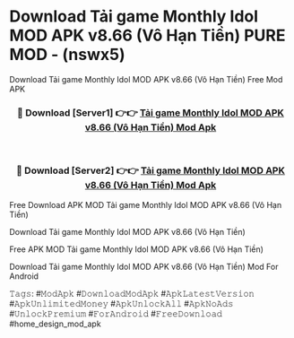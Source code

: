 # Download Tải game Monthly Idol MOD APK v8.66 (Vô Hạn Tiền) PURE MOD - (nswx5)
Download Tải game Monthly Idol MOD APK v8.66 (Vô Hạn Tiền) Free Mod APK

<div align="center">
<h3>🔴 Download [Server1] 👉👉 <a href="https://apk-comot.site?title=Tải_game_Monthly_Idol_MOD_APK_v8.66_(Vô_Hạn_Tiền)">Tải game Monthly Idol MOD APK v8.66 (Vô Hạn Tiền) Mod Apk</a></h3><br>

<h3>🔴 Download [Server2] 👉👉 <a href="https://apk-comot.site?title=Tải_game_Monthly_Idol_MOD_APK_v8.66_(Vô_Hạn_Tiền)">Tải game Monthly Idol MOD APK v8.66 (Vô Hạn Tiền) Mod Apk</a></h3>
</div>


Free Download APK MOD Tải game Monthly Idol MOD APK v8.66 (Vô Hạn Tiền)

Download Tải game Monthly Idol MOD APK v8.66 (Vô Hạn Tiền) 

Free APK MOD Tải game Monthly Idol MOD APK v8.66 (Vô Hạn Tiền) 

Download Tải game Monthly Idol MOD APK v8.66 (Vô Hạn Tiền) Mod For Android

𝚃𝚊𝚐𝚜: #𝙼𝚘𝚍𝙰𝚙𝚔 #𝙳𝚘𝚠𝚗𝚕𝚘𝚊𝚍𝙼𝚘𝚍𝙰𝚙𝚔 #𝙰𝚙𝚔𝙻𝚊𝚝𝚎𝚜𝚝𝚅𝚎𝚛𝚜𝚒𝚘𝚗 #𝙰𝚙𝚔𝚄𝚗𝚕𝚒𝚖𝚒𝚝𝚎𝚍𝙼𝚘𝚗𝚎𝚢 #𝙰𝚙𝚔𝚄𝚗𝚕𝚘𝚌𝚔𝙰𝚕𝚕 #𝙰𝚙𝚔𝙽𝚘𝙰𝚍𝚜 #𝚄𝚗𝚕𝚘𝚌𝚔𝙿𝚛𝚎𝚖𝚒𝚞𝚖 #𝙵𝚘𝚛𝙰𝚗𝚍𝚛𝚘𝚒𝚍 #𝙵𝚛𝚎𝚎𝙳𝚘𝚠𝚗𝚕𝚘𝚊𝚍 #home_design_mod_apk